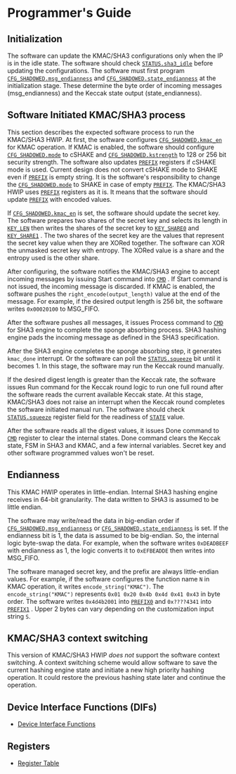 # Programmer's Guide

## Initialization

The software can update the KMAC/SHA3 configurations only when the IP is in the idle state.
The software should check [`STATUS.sha3_idle`](../data/kmac.hjson#status) before updating the configurations.
The software must first program [`CFG_SHADOWED.msg_endianness`](../data/kmac.hjson#cfg_shadowed) and [`CFG_SHADOWED.state_endianness`](../data/kmac.hjson#cfg_shadowed) at the initialization stage.
These determine the byte order of incoming messages (msg_endianness) and the Keccak state output (state_endianness).

## Software Initiated KMAC/SHA3 process

This section describes the expected software process to run the KMAC/SHA3 HWIP.
At first, the software configures [`CFG_SHADOWED.kmac_en`](../data/kmac.hjson#cfg_shadowed) for KMAC operation.
If KMAC is enabled, the software should configure [`CFG_SHADOWED.mode`](../data/kmac.hjson#cfg_shadowed) to cSHAKE and [`CFG_SHADOWED.kstrength`](../data/kmac.hjson#cfg_shadowed) to 128 or 256 bit security strength.
The software also updates [`PREFIX`](../data/kmac.hjson#prefix_0) registers if cSHAKE mode is used.
Current design does not convert cSHAKE mode to SHAKE even if [`PREFIX`](../data/kmac.hjson#prefix_0) is empty string.
It is the software's responsibility to change the [`CFG_SHADOWED.mode`](../data/kmac.hjson#cfg_shadowed) to SHAKE in case of empty [`PREFIX`](../data/kmac.hjson#prefix_0).
The KMAC/SHA3 HWIP uses [`PREFIX`](../data/kmac.hjson#prefix_0) registers as it is.
It means that the software should update [`PREFIX`](../data/kmac.hjson#prefix_0) with encoded values.

If [`CFG_SHADOWED.kmac_en`](../data/kmac.hjson#cfg_shadowed) is set, the software should update the secret key.
The software prepares two shares of the secret key and selects its length in [`KEY_LEN`](../data/kmac.hjson#key_len) then writes the shares of the secret key to [`KEY_SHARE0`](../data/kmac.hjson#key_share0_0) and [`KEY_SHARE1`](../data/kmac.hjson#key_share1_0) .
The two shares of the secret key are the values that represent the secret key value when they are XORed together.
The software can XOR the unmasked secret key with entropy.
The XORed value is a share and the entropy used is the other share.

After configuring, the software notifies the KMAC/SHA3 engine to accept incoming messages by issuing Start command into [`CMD`](../data/kmac.hjson#cmd) .
If Start command is not issued, the incoming message is discarded.
If KMAC is enabled, the software pushes the `right_encode(output_length)` value at the end of the message.
For example, if the desired output length is 256 bit, the software writes `0x00020100` to MSG_FIFO.

After the software pushes all messages, it issues Process command to [`CMD`](../data/kmac.hjson#cmd) for SHA3 engine to complete the sponge absorbing process.
SHA3 hashing engine pads the incoming message as defined in the SHA3 specification.

After the SHA3 engine completes the sponge absorbing step, it generates `kmac_done` interrupt.
Or the software can poll the [`STATUS.squeeze`](../data/kmac.hjson#status) bit until it becomes 1.
In this stage, the software may run the Keccak round manually.

If the desired digest length is greater than the Keccak rate, the software issues Run command for the Keccak round logic to run one full round after the software reads the current available Keccak state.
At this stage, KMAC/SHA3 does not raise an interrupt when the Keccak round completes the software initiated manual run.
The software should check [`STATUS.squeeze`](../data/kmac.hjson#status) register field for the readiness of [`STATE`](../data/kmac.hjson#state) value.

After the software reads all the digest values, it issues Done command to [`CMD`](../data/kmac.hjson#cmd) register to clear the internal states.
Done command clears the Keccak state, FSM in SHA3 and KMAC, and a few internal variables.
Secret key and other software programmed values won't be reset.


## Endianness

This KMAC HWIP operates in little-endian.
Internal SHA3 hashing engine receives in 64-bit granularity.
The data written to SHA3 is assumed to be little endian.

The software may write/read the data in big-endian order if [`CFG_SHADOWED.msg_endianness`](../data/kmac.hjson#cfg_shadowed) or [`CFG_SHADOWED.state_endianness`](../data/kmac.hjson#cfg_shadowed) is set.
If the endianness bit is 1, the data is assumed to be big-endian.
So, the internal logic byte-swap the data.
For example, when the software writes `0xDEADBEEF` with endianness as 1, the logic converts it to `0xEFBEADDE` then writes into MSG_FIFO.

The software managed secret key, and the prefix are always little-endian values.
For example, if the software configures the function name `N` in KMAC operation, it writes `encode_string("KMAC")`.
The `encode_string("KMAC")` represents `0x01 0x20 0x4b 0x4d 0x41 0x43` in byte order.
The software writes `0x4d4b2001` into [`PREFIX0`](../data/kmac.hjson#prefix_0) and `0x????4341` into [`PREFIX1`](../data/kmac.hjson#prefix_1) .
Upper 2 bytes can vary depending on the customization input string `S`.

## KMAC/SHA3 context switching

This version of KMAC/SHA3 HWIP _does not_ support the software context switching.
A context switching scheme would allow software to save the current hashing engine state and initiate a new high priority hashing operation.
It could restore the previous hashing state later and continue the operation.

## Device Interface Functions (DIFs)

- [Device Interface Functions](../../../../sw/device/lib/dif/dif_kmac.h)

## Registers

* [Register Table](../data/kmac.hjson#registers)

[SHA3 specification, FIPS 202]: https://csrc.nist.gov/publications/detail/fips/202/final
[NIST SP 800-185]: https://csrc.nist.gov/publications/detail/sp/800-185/final
[Domain-Oriented Masking (DOM)]: https://eprint.iacr.org/2017/395.pdf
